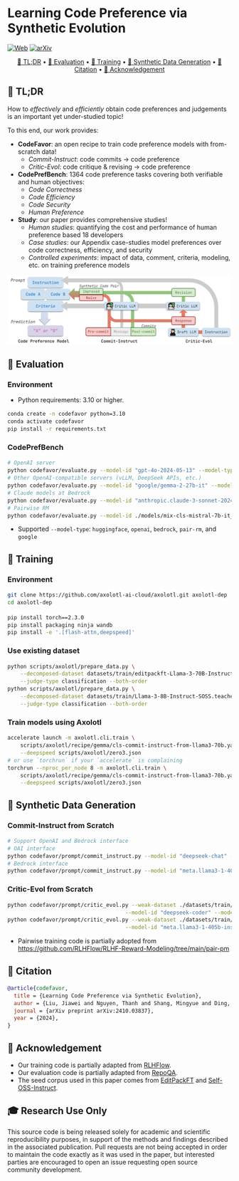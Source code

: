 # Learning Code Preference via Synthetic Evolution

[![Web](https://img.shields.io/badge/Website-8A2BE2.svg?style=flat-square)](https://llm-code-preference.github.io/)
[![arXiv](https://img.shields.io/badge/arXiv-2410.03837-b31b1b.svg?style=flat-square)](https://arxiv.org/abs/2410.03837)

<p align="center">
    <a href="#-tldr">📰 TL;DR</a> •
    <a href="#-evaluation">🔎 Evaluation</a> •
    <a href="#-training">🧪 Training</a> •
    <a href="#-synthetic-data-generation">🔮 Synthetic Data Generation</a> •
    <a href="#-citation">📜 Citation</a> •
    <a href="#-acknowledgement">🙏 Acknowledgement</a>
</p>

## 📰 TL;DR

How to *effectively* and *efficiently* obtain code preferences and judgements is an important yet under-studied topic! 

To this end, our work provides:

* **CodeFavor**: an open recipe to train code preference models with from-scratch data!
  * *Commit-Instruct*: code commits -> code preference
  * *Critic-Evol*: code critique & revising -> code preference
* **CodePrefBench**: 1364 code preference tasks covering both verifiable and human objectives:
  * *Code Correctness*
  * *Code Efficiency*
  * *Code Security*
  * *Human Preference*
* **Study**: our paper provides comprehensive studies!
  * *Human studies*: quantifying the cost and performance of human preference based 18 developers
  * *Case studies*: our Appendix case-studies model preferences over code correctness, efficiency, and security
  * *Controlled experiments*: impact of data, comment, criteria, modeling, etc. on training preference models

![](./assets/codefavor.png)

## 🔎 Evaluation

### Environment

* Python requirements: 3.10 or higher.

```bash
conda create -n codefavor python=3.10
conda activate codefavor
pip install -r requirements.txt
```

### CodePrefBench

```bash
# OpenAI server
python codefavor/evaluate.py --model-id "gpt-4o-2024-05-13" --model-type openai --concurrency 80
# Other OpenAI-compatible servers (vLLM, DeepSeek APIs, etc.)
python codefavor/evaluate.py --model-id "google/gemma-2-27b-it" --model-type openai --concurrency 80 --model-url http://localhost:8000/v1
# Claude models at Bedrock
python codefavor/evaluate.py --model-id "anthropic.claude-3-sonnet-20240229-v1:0" --model-type bedrock --concurrency 10
# Pairwise RM
python codefavor/evaluate.py --model-id ./models/mix-cls-mistral-7b-it_bs32_ep1_lr5e-6-l3-70b/checkpoint-688 --model-type pair-rm
```

* Supported `--model-type`: `huggingface`, `openai`, `bedrock`, `pair-rm`, and `google`

## 🧪 Training

### Environment

```bash
git clone https://github.com/axolotl-ai-cloud/axolotl.git axolotl-dep
cd axolotl-dep

pip install torch==2.3.0
pip install packaging ninja wandb
pip install -e '.[flash-attn,deepspeed]'
```

### Use existing dataset

```bash
python scripts/axolotl/prepare_data.py \
    --decomposed-dataset datasets/train/editpackft-Llama-3-70B-Instruct.commit_instruct.decompose.jsonl \
    --judge-type classification --both-order
python scripts/axolotl/prepare_data.py \
    --decomposed-dataset datasets/train/Llama-3-8B-Instruct-SOSS.teacher.Llama-3-70B-Instruct.critic_evol.decompose.jsonl \
    --judge-type classification --both-order
```

### Train models using Axolotl

```bash
accelerate launch -m axolotl.cli.train \
    scripts/axolotl/recipe/gemma/cls-commit-instruct-from-llama3-70b.yaml \
    --deepspeed scripts/axolotl/zero3.json
# or use `torchrun` if your `accelerate` is complaining
torchrun --nproc_per_node 8 -m axolotl.cli.train \
    scripts/axolotl/recipe/gemma/cls-commit-instruct-from-llama3-70b.yaml \
    --deepspeed scripts/axolotl/zero3.json
```

## 🔮 Synthetic Data Generation

### Commit-Instruct from Scratch

```bash
# Support OpenAI and Bedrock interface
# OAI interface
python codefavor/prompt/commit_instruct.py --model-id "deepseek-chat" --model-type "openai" --concurrency 256 --dataset editpackft --model-url "https://api.deepseek.com/v1"
# Bedrock interface
python codefavor/prompt/commit_instruct.py --model-id "meta.llama3-1-405b-instruct-v1:0" --model-type "bedrock" --concurrency 10 --dataset editpackft
```

### Critic-Evol from Scratch

```bash
python codefavor/prompt/critic_evol.py --weak-dataset ./datasets/train/Llama-3-8B-Instruct-SOSS.jsonl \
                                     --model-id "deepseek-coder" --model-url "https://api.deepseek.com/v1"
python codefavor/prompt/critic_evol.py --weak-dataset ./datasets/train/Llama-3-8B-Instruct-SOSS.jsonl \
                                     --model-id "meta.llama3-1-405b-instruct-v1:0" --concurrency 10
```

* Pairwise training code is partially adopted from https://github.com/RLHFlow/RLHF-Reward-Modeling/tree/main/pair-pm

## 📜 Citation

```bibtex
@article{codefavor,
  title = {Learning Code Preference via Synthetic Evolution},
  author = {Liu, Jiawei and Nguyen, Thanh and Shang, Mingyue and Ding, Hantian and Li, Xiaopeng and Yu, Yu and Kumar, Varun and Wang, Zijian},
  journal = {arXiv preprint arXiv:2410.03837},
  year = {2024},
}
```

## 🙏 Acknowledgement

* Our training code is partially adapted from [RLHFlow](https://github.com/RLHFlow/RLHF-Reward-Modeling).
* Our evaluation code is partially adapted from [RepoQA](https://github.com/evalplus/repoqa).
* The seed corpus used in this paper comes from [EditPackFT](https://huggingface.co/datasets/nuprl/EditPackFT) and [Self-OSS-Instruct](https://huggingface.co/datasets/bigcode/self-oss-instruct-sc2-exec-filter-50k).

## 🎓 Research Use Only
This source code is being released solely for academic and scientific reproducibility purposes, in support of the methods and findings described in the associated publication. Pull requests are not being accepted in order to maintain the code exactly as it was used in the paper, but interested parties are encouraged to open an issue requesting open source community development.
